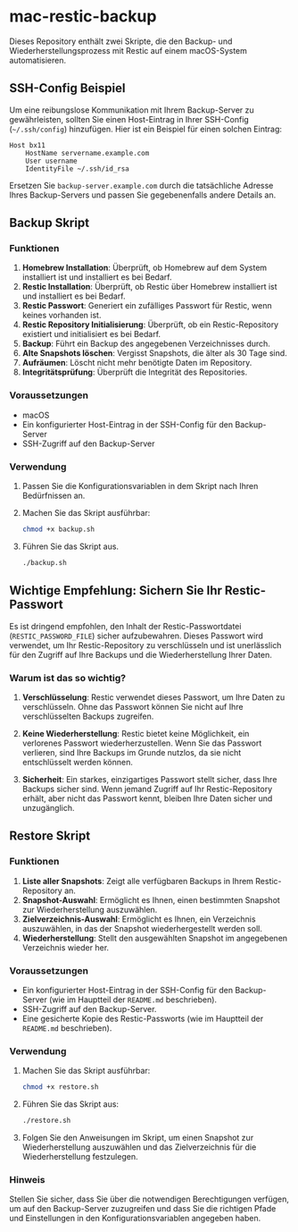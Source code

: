 # mac-restic-backup

Dieses Repository enthält zwei Skripte, die den Backup- und Wiederherstellungsprozess mit Restic auf einem macOS-System automatisieren.

## SSH-Config Beispiel

Um eine reibungslose Kommunikation mit Ihrem Backup-Server zu gewährleisten, sollten Sie einen Host-Eintrag in Ihrer SSH-Config (`~/.ssh/config`) hinzufügen. Hier ist ein Beispiel für einen solchen Eintrag:

```
Host bx11
    HostName servername.example.com
    User username
    IdentityFile ~/.ssh/id_rsa
```

Ersetzen Sie `backup-server.example.com` durch die tatsächliche Adresse Ihres Backup-Servers und passen Sie gegebenenfalls andere Details an.

## Backup Skript

### Funktionen

1. **Homebrew Installation**: Überprüft, ob Homebrew auf dem System installiert ist und installiert es bei Bedarf.
2. **Restic Installation**: Überprüft, ob Restic über Homebrew installiert ist und installiert es bei Bedarf.
3. **Restic Passwort**: Generiert ein zufälliges Passwort für Restic, wenn keines vorhanden ist.
4. **Restic Repository Initialisierung**: Überprüft, ob ein Restic-Repository existiert und initialisiert es bei Bedarf.
5. **Backup**: Führt ein Backup des angegebenen Verzeichnisses durch.
6. **Alte Snapshots löschen**: Vergisst Snapshots, die älter als 30 Tage sind.
7. **Aufräumen**: Löscht nicht mehr benötigte Daten im Repository.
8. **Integritätsprüfung**: Überprüft die Integrität des Repositories.

### Voraussetzungen

- macOS
- Ein konfigurierter Host-Eintrag in der SSH-Config für den Backup-Server
- SSH-Zugriff auf den Backup-Server

### Verwendung

1. Passen Sie die Konfigurationsvariablen in dem Skript nach Ihren Bedürfnissen an.
2. Machen Sie das Skript ausführbar:

   ```bash
   chmod +x backup.sh
   ```

3. Führen Sie das Skript aus.
    ```bash
   ./backup.sh
   ```

## Wichtige Empfehlung: Sichern Sie Ihr Restic-Passwort

Es ist dringend empfohlen, den Inhalt der Restic-Passwortdatei (`RESTIC_PASSWORD_FILE`) sicher aufzubewahren. Dieses Passwort wird verwendet, um Ihr Restic-Repository zu verschlüsseln und ist unerlässlich für den Zugriff auf Ihre Backups und die Wiederherstellung Ihrer Daten.

### Warum ist das so wichtig?

1. **Verschlüsselung**: Restic verwendet dieses Passwort, um Ihre Daten zu verschlüsseln. Ohne das Passwort können Sie nicht auf Ihre verschlüsselten Backups zugreifen.
   
2. **Keine Wiederherstellung**: Restic bietet keine Möglichkeit, ein verlorenes Passwort wiederherzustellen. Wenn Sie das Passwort verlieren, sind Ihre Backups im Grunde nutzlos, da sie nicht entschlüsselt werden können.

3. **Sicherheit**: Ein starkes, einzigartiges Passwort stellt sicher, dass Ihre Backups sicher sind. Wenn jemand Zugriff auf Ihr Restic-Repository erhält, aber nicht das Passwort kennt, bleiben Ihre Daten sicher und unzugänglich.

## Restore Skript

### Funktionen

1. **Liste aller Snapshots**: Zeigt alle verfügbaren Backups in Ihrem Restic-Repository an.
2. **Snapshot-Auswahl**: Ermöglicht es Ihnen, einen bestimmten Snapshot zur Wiederherstellung auszuwählen.
3. **Zielverzeichnis-Auswahl**: Ermöglicht es Ihnen, ein Verzeichnis auszuwählen, in das der Snapshot wiederhergestellt werden soll.
4. **Wiederherstellung**: Stellt den ausgewählten Snapshot im angegebenen Verzeichnis wieder her.

### Voraussetzungen

- Ein konfigurierter Host-Eintrag in der SSH-Config für den Backup-Server (wie im Hauptteil der `README.md` beschrieben).
- SSH-Zugriff auf den Backup-Server.
- Eine gesicherte Kopie des Restic-Passworts (wie im Hauptteil der `README.md` beschrieben).

### Verwendung

1. Machen Sie das Skript ausführbar:

   ```bash
   chmod +x restore.sh
   ```

2. Führen Sie das Skript aus:

   ```bash
   ./restore.sh
   ```

3. Folgen Sie den Anweisungen im Skript, um einen Snapshot zur Wiederherstellung auszuwählen und das Zielverzeichnis für die Wiederherstellung festzulegen.

### Hinweis

Stellen Sie sicher, dass Sie über die notwendigen Berechtigungen verfügen, um auf den Backup-Server zuzugreifen und dass Sie die richtigen Pfade und Einstellungen in den Konfigurationsvariablen angegeben haben.